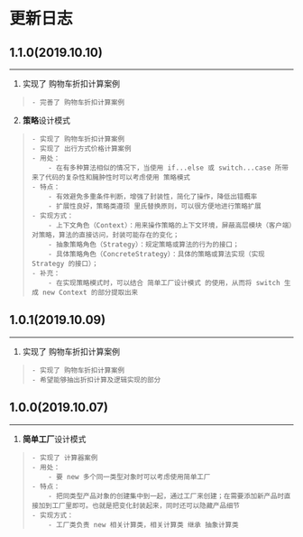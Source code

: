 # 更新日志

## 1.1.0(2019.10.10)

---

1. 实现了 购物车折扣计算案例
>     - 完善了 购物车折扣计算案例
2. **策略**设计模式
>     - 实现了 购物车折扣计算案例
>     - 实现了 出行方式价格计算案例
>     - 用处：
>         - 在有多种算法相似的情况下，当使用 if...else 或 switch...case 所带来了代码的复杂性和臃肿性时可以考虑使用 策略模式
>     - 特点：
>         - 有效避免多重条件判断，增强了封装性，简化了操作，降低出错概率
>         - 扩展性良好，策略类遵顼 里氏替换原则，可以很方便地进行策略扩展
>     - 实现方式：
>         - 上下文角色（Context）：用来操作策略的上下文环境，屏蔽高层模块（客户端）对策略，算法的直接访问，封装可能存在的变化；
>         - 抽象策略角色（Strategy）：规定策略或算法的行为的接口；
>         - 具体策略角色（ConcreteStrategy）：具体的策略或算法实现（实现 Strategy 的接口）；
>     - 补充：
>         - 在实现策略模式时，可以结合 简单工厂设计模式 的使用，从而将 switch 生成 new Context 的部分提取出来

## 1.0.1(2019.10.09)

---

1. 实现了 购物车折扣计算案例
>     - 实现了 购物车折扣计算案例
>     - 希望能够抽出折扣计算及逻辑实现的部分

## 1.0.0(2019.10.07)

---

1. **简单工厂**设计模式
>     - 实现了 计算器案例
>     - 用处：
>         - 要 new 多个同一类型对象时可以考虑使用简单工厂
>     - 特点：
>         - 把同类型产品对象的创建集中到一起，通过工厂来创建；在需要添加新产品时直接加到工厂里即可。也就是把变化封装起来，同时还可以隐藏产品细节
>     - 实现方式：
>         - 工厂类负责 new 相关计算类，相关计算类 继承 抽象计算类